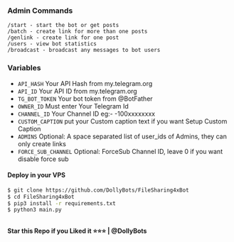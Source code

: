 

### Admin Commands

```
/start - start the bot or get posts
/batch - create link for more than one posts
/genlink - create link for one post
/users - view bot statistics
/broadcast - broadcast any messages to bot users
```
### Variables

* `API_HASH` Your API Hash from my.telegram.org
* `API_ID` Your API ID from my.telegram.org
* `TG_BOT_TOKEN` Your bot token from @BotFather
* `OWNER_ID` Must enter Your Telegram Id
* `CHANNEL_ID` Your Channel ID eg:- -100xxxxxxxx
* `CUSTOM_CAPTION` put your Custom caption text if you want Setup Custom Caption
* `ADMINS` Optional: A space separated list of user_ids of Admins, they can only create links
* `FORCE_SUB_CHANNEL` Optional: ForceSub Channel ID, leave 0 if you want disable force sub


#### Deploy in your VPS
````bash
$ git clone https://github.com/DollyBots/FileSharing4xBot
$ cd FileSharing4xBot
$ pip3 install -r requirements.txt
$ python3 main.py
````


##

   **Star this Repo if you Liked it ⭐⭐⭐ | @DollyBots**
